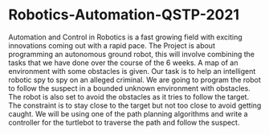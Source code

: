 # Robotics-Automation-QSTP-2021


Automation and Control in Robotics is a fast growing field with exciting innovations
coming out with a rapid pace. The Project is about programming an autonomous ground robot, this will involve
combining the tasks that we have done over the course of the 6 weeks. A
map of an environment with some obstacles is given. Our task is to help an intelligent robotic
spy to spy on an alleged criminal. We are going to program the robot to follow the suspect in a
bounded unknown environment with obstacles. The robot is also set to avoid the
obstacles as it tries to follow the target. The constraint is to stay close to the target but
not too close to avoid getting caught. We will be using one of the path planning
algorithms and write a controller for the turtlebot to traverse the path and follow the suspect.
